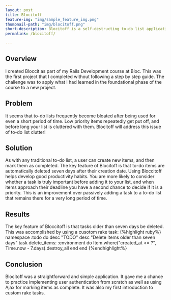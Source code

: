 ```yaml
---
layout: post
title: Blocitoff
feature-img: "img/sample_feature_img.png"
thumbnail-path: "img/blocitoff.png"
short-description: Blocitoff is a self-destructing to-do list application designed to keep your to-do lists managable.
permalink: /blocitoff/

---
```

## Overview

I created Bloccit as part of my Rails Development course at Bloc.  This was the first project that I completed without following a step by step guide.  The challenge was to apply what I had learned in the foundational phase of the course to a new project.

## Problem

It seems that to-do lists frequently become bloated after being used for even a short period of time.  Low priority items repeatedly get put off, and before long your list is cluttered with them.  Blocitoff will address this issue of to-do list clutter!

## Solution

As with any traditional to-do list, a user can create new items, and then mark them as completed.  The key feature of Blocitoff is that to-do items are automatically deleted seven days after their creation date.  Using Bloccitoff helps develop good productivity habits.  You are more likely to consider whether a task is truly important before adding it to your list, and when items approach their deadline you have a second chance to decide if it is a priority.  This is an improvement over passively adding a task to a to-do list that remains there for a very long period of time.

## Results

The key feature of Bloccitoff is that tasks older than seven days be deleted.  This was accomplished by using a cusotom rake task:
{%highlight ruby%}
namespace :todo do
  desc "TODO"
  desc "Delete items older than seven days"
  task delete_items: :environment do
    Item.where("created_at <= ?", Time.now - 7.days).destroy_all
  end
end
{%endhighlight%}


## Conclusion

Blocitoff was a straightforward and simple application.  It gave me a chance to practice implementing user authentication from scratch as well as using Ajax for marking items as complete.  It was also my first introduction to custom rake tasks.


